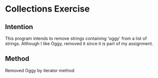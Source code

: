 # Collections Exercise

## Intention

This program intends to remove strings containing 'oggy' from a list of strings.
Although I like Oggy, removed it since it is part of my assignment.

## Method

Removed Oggy by iterator method
